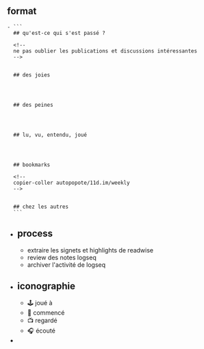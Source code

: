 ## format
	- ```
	  ## qu'est-ce qui s'est passé ?
	  
	  <!--
	  ne pas oublier les publications et discussions intéressantes
	  -->
	  
	  
	  ## des joies
	  
	  
	  
	  
	  ## des peines
	  
	  
	  
	  
	  ## lu, vu, entendu, joué
	  
	  
	  
	  
	  ## bookmarks
	  
	  <!--
	  copier-coller autopopote/11d.im/weekly
	  -->
	  
	  
	  ## chez les autres
	  ```
- ## process
	- extraire les signets et highlights de readwise
	- review des notes logseq
	- archiver l'activité de logseq
- ## iconographie
	- 🕹️ joué à
	- 📖 commencé
	- 📺 regardé
	- 🎧 écouté
-